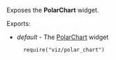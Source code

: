 Exposes the **PolarChart** widget.

Exports:

- *default* - The [PolarChart](/api-reference/20%20Data%20Visualization%20Widgets/dxPolarChart '/Documentation/ApiReference/Data_Visualization_Widgets/dxPolarChart/') widget

        require("viz/polar_chart")

